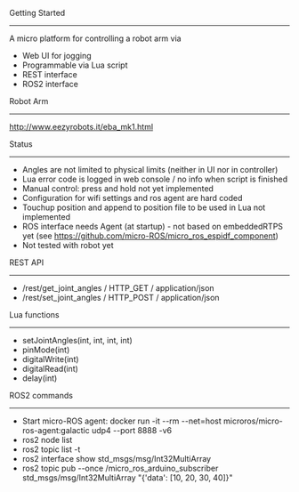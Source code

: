 Getting Started
***************

A micro platform for controlling a robot arm via
* Web UI for jogging
* Programmable via Lua script
* REST interface
* ROS2 interface

Robot Arm
*********

http://www.eezyrobots.it/eba_mk1.html

Status
******

* Angles are not limited to physical limits (neither in UI nor in controller)
* Lua error code is logged in web console / no info when script is finished
* Manual control: press and hold not yet implemented
* Configuration for wifi settings and ros agent are hard coded
* Touchup position and append to position file to be used in Lua not implemented
* ROS interface needs Agent (at startup) - not based on embeddedRTPS yet (see https://github.com/micro-ROS/micro_ros_espidf_component)
* Not tested with robot yet

REST API
*********

* /rest/get_joint_angles / HTTP_GET / application/json
* /rest/set_joint_angles / HTTP_POST / application/json


Lua functions
**************

* setJointAngles(int, int, int, int)
* pinMode(int)
* digitalWrite(int)
* digitalRead(int)
* delay(int)

ROS2 commands
**************

* Start micro-ROS agent: docker run -it --rm --net=host microros/micro-ros-agent:galactic udp4 --port 8888 -v6
* ros2 node list
* ros2 topic list -t
* ros2 interface show std_msgs/msg/Int32MultiArray
* ros2 topic pub --once /micro_ros_arduino_subscriber std_msgs/msg/Int32MultiArray "{'data': [10, 20, 30, 40]}"
